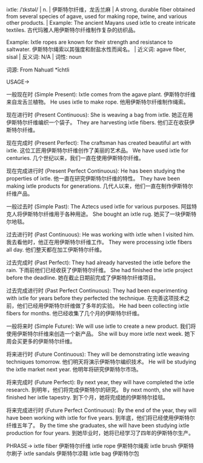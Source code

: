 ixtle: /ˈɪkstəl/ | n. | 伊斯特尔纤维，龙舌兰麻 | A strong, durable fiber obtained from several species of agave, used for making rope, twine, and various other products. |  Example: The ancient Mayans used ixtle to create intricate textiles. 古代玛雅人用伊斯特尔纤维制作复杂的纺织品。

Example:  Ixtle ropes are known for their strength and resistance to saltwater. 伊斯特尔绳索以其强度和耐盐水性而闻名。 | 近义词: agave fiber, sisal | 反义词: N/A | 词性: noun

词源: From Nahuatl *īchtli


USAGE->

一般现在时 (Simple Present):
Ixtle comes from the agave plant. 伊斯特尔纤维来自龙舌兰植物。
He uses ixtle to make rope. 他用伊斯特尔纤维制作绳索。

现在进行时 (Present Continuous):
She is weaving a bag from ixtle. 她正在用伊斯特尔纤维编织一个袋子。
They are harvesting ixtle fibers. 他们正在收获伊斯特尔纤维。

现在完成时 (Present Perfect):
The craftsman has created beautiful art with ixtle.  这位工匠用伊斯特尔纤维创作了美丽的艺术品。
We have used ixtle for centuries.  几个世纪以来，我们一直在使用伊斯特尔纤维。

现在完成进行时 (Present Perfect Continuous):
He has been studying the properties of ixtle. 他一直在研究伊斯特尔纤维的特性。
They have been making ixtle products for generations.  几代人以来，他们一直在制作伊斯特尔纤维产品。

一般过去时 (Simple Past):
The Aztecs used ixtle for various purposes.  阿兹特克人将伊斯特尔纤维用于各种用途。
She bought an ixtle rug. 她买了一块伊斯特尔地毯。


过去进行时 (Past Continuous):
He was working with ixtle when I visited him. 我去看他时，他正在用伊斯特尔纤维工作。
They were processing ixtle fibers all day. 他们整天都在加工伊斯特尔纤维。

过去完成时 (Past Perfect):
They had already harvested the ixtle before the rain.  下雨前他们已经收获了伊斯特尔纤维。
She had finished the ixtle project before the deadline.  她在截止日期前完成了伊斯特尔纤维项目。

过去完成进行时 (Past Perfect Continuous):
They had been experimenting with ixtle for years before they perfected the technique. 在完善这项技术之前，他们已经用伊斯特尔纤维做了多年的实验。
He had been collecting ixtle fibers for months. 他已经收集了几个月的伊斯特尔纤维。

一般将来时 (Simple Future):
We will use ixtle to create a new product. 我们将使用伊斯特尔纤维来创造一个新产品。
She will buy more ixtle next week. 她下周会买更多的伊斯特尔纤维。

将来进行时 (Future Continuous):
They will be demonstrating ixtle weaving techniques tomorrow. 他们明天将演示伊斯特尔编织技术。
He will be studying the ixtle market next year.  他明年将研究伊斯特尔市场。


将来完成时 (Future Perfect):
By next year, they will have completed the ixtle research. 到明年，他们将完成伊斯特尔的研究。
By next month, she will have finished her ixtle tapestry. 到下个月，她将完成她的伊斯特尔挂毯。


将来完成进行时 (Future Perfect Continuous):
By the end of the year, they will have been working with ixtle for five years. 到年底，他们将已经使用伊斯特尔纤维五年了。
By the time she graduates, she will have been studying ixtle production for four years. 到她毕业时，她将已经学习了四年的伊斯特尔生产。




PHRASE->
ixtle fiber 伊斯特尔纤维
ixtle rope 伊斯特尔绳索
ixtle brush 伊斯特尔刷子
ixtle sandals 伊斯特尔凉鞋
ixtle bag 伊斯特尔包


